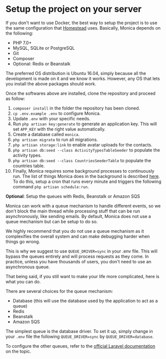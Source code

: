 # Setup the project on your server

If you don't want to use Docker, the best way to setup the project is to use the
same configuration that [Homestead](https://laravel.com/docs/5.3/homestead)
uses. Basically, Monica depends on the following:

* PHP 7.0+
* MySQL, SQLite or PostgreSQL
* Git
* Composer
* Optional: Redis or Beanstalk

The preferred OS distribution is Ubuntu 16.04, simply because all the
development is made on it and we know it works. However, any OS that lets you
install the above packages should work.

Once the softwares above are installed, clone the repository and proceed as
follow:

1. `composer install` in the folder the repository has been cloned.
1. `cp .env.example .env` to configure Monica.
1. Update `.env` with your specific needs.
1. Run `php artisan key:generate` to generate an application key. This will set
`APP_KEY` with the right value automatically.
1. Create a database called `monica`.
1. `php artisan migrate` to run all migrations.
1. `php artisan storage:link` to enable avatar uploads for the contacts.
1. `php artisan db:seed --class ActivityTypesTableSeeder` to populate the
activity types.
1. `php artisan db:seed --class CountriesSeederTable` to populate the countries
table.
1. Finally, Monica requires some background processes to continuously run. The
list of things Monica does in the background is described [here](https://github.com/monicahq/monica/blob/master/app/Console/Kernel.php#L33). To do this, setup a cron that runs every minute and
triggers the following command `php artisan schedule:run`.

**Optional**: Setup the queues with Redis, Beanstalk or Amazon SQS

Monica can work with a queue mechanism to handle different events, so we don't
block the main thread while processing stuff that can be run asynchronously,
like sending emails. By default, Monica does not use a queue mechanism but can
be setup to do so.

We highly recommend that you do not use a queue mechanism as it complexifies the
overall system and can make debugging harder when things go wrong.

This is why we suggest to use `QUEUE_DRIVER=sync` in your .env file. This will
bypass the queues entirely and will process requests as they come. In practice,
unless you have thousands of users, you don't need to use an asynchronous queue.

That being said, if you still want to make your life more complicated, here is
what you can do.

There are several choices for the queue mechanism:
* Database (this will use the database used by the application to act as a queue)
* Redis
* Beanstalk
* Amazon SQS

The simplest queue is the database driver. To set it up, simply change in your
`.env` file the following `QUEUE_DRIVER=sync` by `QUEUE_DRIVER=database`.

To configure the other queues, refer to the
[official Laravel documentation](https://laravel.com/docs/5.4/queues#driver-prerequisites)
on the topic.
